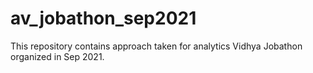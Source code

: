 # av_jobathon_sep2021
This repository contains approach taken for analytics Vidhya Jobathon organized in Sep 2021.
